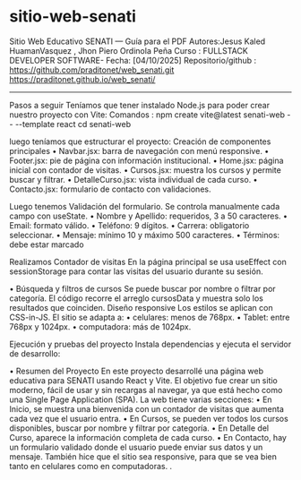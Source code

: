# sitio-web-senati
Sitio Web Educativo SENATI — Guía para el PDF
Autores:Jesus Kaled HuamanVasquez , Jhon Piero Ordinola Peña
Curso : FULLSTACK DEVELOPER SOFTWARE- 
Fecha: [04/10/2025]
 Repositorio/github : https://github.com/praditonet/web_senati.git 
			https://praditonet.github.io/web_senati/
________________________________________

Pasos a seguir
Teníamos que tener instalado Node.js  para poder crear nuestro proyecto con Vite:
Comandos :
 npm create vite@latest senati-web -- --template react
cd senati-web

luego teníamos que estructurar el proyecto:
						Creación de componentes principales
•	Navbar.jsx: barra de navegación con menú responsive.
•	Footer.jsx: pie de página con información institucional.
•	Home.jsx: página inicial con contador de visitas.
•	Cursos.jsx: muestra los cursos y permite buscar y filtrar.
•	DetalleCurso.jsx: vista individual de cada curso.
•	Contacto.jsx: formulario de contacto con validaciones.



Luego tenemos Validación del formulario.
Se controla manualmente cada campo con useState.
•	Nombre y Apellido: requeridos, 3 a 50 caracteres.
•	Email: formato válido.
•	Teléfono: 9 dígitos.
•	Carrera: obligatorio seleccionar.
•	Mensaje: mínimo 10 y máximo 500 caracteres.
•	Términos: debe estar marcado

Realizamos Contador de visitas
En la página principal se usa useEffect con sessionStorage para contar las visitas del usuario durante su sesión.


 






• Búsqueda y filtros de cursos
Se puede buscar por nombre o filtrar por categoría. El código recorre el arreglo cursosData y muestra solo los resultados que coinciden.
Diseño responsive
Los estilos se aplican con CSS-in-JS. El sitio se adapta a:
•	celulares: menos de 768px.
•	Tablet: entre 768px y 1024px.
•	computadora: más de 1024px.

Ejecución y pruebas del proyecto
Instala dependencias y ejecuta el servidor de desarrollo:
 
•  Resumen del Proyecto
En este proyecto desarrollé una página web educativa para SENATI usando React y Vite. El objetivo fue crear un sitio moderno, fácil de usar y sin recargas al navegar, ya que está hecho como una Single Page Application (SPA).
La web tiene varias secciones:
•	En Inicio, se muestra una bienvenida con un contador de visitas que aumenta cada vez que el usuario entra.
•	En Cursos, se pueden ver todos los cursos disponibles, buscar por nombre y filtrar por categoría.
•	En Detalle del Curso, aparece la información completa de cada curso.
•	En Contacto, hay un formulario validado donde el usuario puede enviar sus datos y un mensaje.
También hice que el sitio sea responsive, para que se vea bien tanto en celulares como en computadoras.
.

